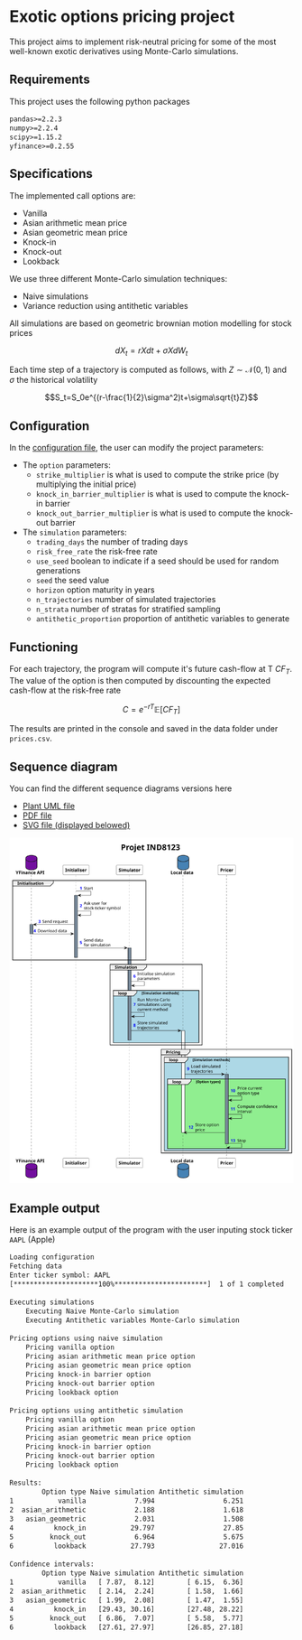 # Exotic options pricing project

This project aims to implement risk-neutral pricing for some of the most well-known exotic derivatives using
Monte-Carlo simulations.

## Requirements

This project uses the following python packages

```requirements
pandas>=2.2.3
numpy>=2.2.4
scipy>=1.15.2
yfinance>=0.2.55
```

## Specifications

The implemented call options are:

- Vanilla
- Asian arithmetic mean price
- Asian geometric mean price
- Knock-in
- Knock-out
- Lookback

We use three different Monte-Carlo simulation techniques:

- Naive simulations
- Variance reduction using antithetic variables

All simulations are based on geometric brownian motion modelling for stock prices
```math
dX_t=rXdt+\sigma XdW_t
```
Each time step of a trajectory is computed as follows, with $Z\sim\mathcal{N}(0,1)$ and $\sigma$ the historical volatility
```math
S_t=S_0e^{(r-\frac{1}{2}\sigma^2)t+\sigma\sqrt{t}Z}
```

## Configuration

In the [configuration file](config.ini), the user can modify the project parameters:

- The `option` parameters:
    - `strike_multiplier` is what is used to compute the strike price (by multiplying the initial price)
    - `knock_in_barrier_multiplier` is what is used to compute the knock-in barrier
    - `knock_out_barrier_multiplier` is what is used to compute the knock-out barrier
- The `simulation` parameters:
    - `trading_days` the number of trading days
    - `risk_free_rate` the risk-free rate
    - `use_seed` boolean to indicate if a seed should be used for random generations
    - `seed` the seed value
    - `horizon` option maturity in years
    - `n_trajectories` number of simulated trajectories
    - `n_strata` number of stratas for stratified sampling
    - `antithetic_proportion` proportion of antithetic variables to generate

## Functioning

For each trajectory, the program will compute it's future cash-flow at T $CF_T$.
The value of the option is then computed by discounting the expected cash-flow at the risk-free
rate
```math
C=e^{-rT}\mathbb{E}[CF_T]
```

The results are printed in the console and saved in the data folder under `prices.csv`.

## Sequence diagram

You can find the different sequence diagrams versions here
- [Plant UML file](docs/sequence.puml)
- [PDF file](docs/sequence.pdf)
- [SVG file (displayed belowed)](docs/sequence.svg)

![](docs/sequence.svg)

## Example output

Here is an example output of the program with the user inputing stock ticker `AAPL` (Apple)


```shell
Loading configuration
Fetching data
Enter ticker symbol: AAPL
[*********************100%***********************]  1 of 1 completed

Executing simulations
	Executing Naive Monte-Carlo simulation
	Executing Antithetic variables Monte-Carlo simulation

Pricing options using naive simulation
	Pricing vanilla option
	Pricing asian arithmetic mean price option
	Pricing asian geometric mean price option
	Pricing knock-in barrier option
	Pricing knock-out barrier option
	Pricing lookback option

Pricing options using antithetic simulation
	Pricing vanilla option
	Pricing asian arithmetic mean price option
	Pricing asian geometric mean price option
	Pricing knock-in barrier option
	Pricing knock-out barrier option
	Pricing lookback option

Results:
        Option type Naive simulation Antithetic simulation
1           vanilla            7.994                 6.251
2  asian_arithmetic            2.188                 1.618
3   asian_geometric            2.031                 1.508
4          knock_in           29.797                 27.85
5         knock_out            6.964                 5.675
6          lookback           27.793                27.016

Confidence intervals:
        Option type Naive simulation Antithetic simulation
1           vanilla   [ 7.87,  8.12]        [ 6.15,  6.36]
2  asian_arithmetic   [ 2.14,  2.24]        [ 1.58,  1.66]
3   asian_geometric   [ 1.99,  2.08]        [ 1.47,  1.55]
4          knock_in   [29.43, 30.16]        [27.48, 28.22]
5         knock_out   [ 6.86,  7.07]        [ 5.58,  5.77]
6          lookback   [27.61, 27.97]        [26.85, 27.18]
```
